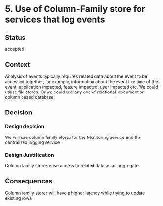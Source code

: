 # 5. Use of Column-Family store for services that log events


## Status
accepted


## Context
Analysis of events typically requires related data about the event to be accessed together, for example, information about the event like time of the event, application impacted, feature impacted, user impacted etc.
We could utilise file stores. Or we could use any one of relational, document or column based database


## Decision

### Design decision
We will use column family stores for the Monitoring service and the centralized logging service

### Design Justification
Column family stores ease access to related data as an aggregate.


## Consequences
Column family stores will have a higher latency while trying to update existing rows
